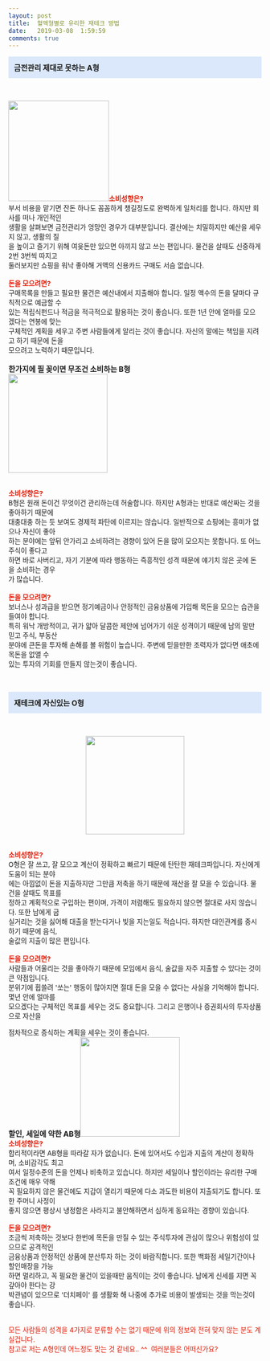 ```yaml
---
layout: post
title:  혈액형별로 유리한 재테크 방법
date:   2019-03-08  1:59:59
comments: true
---
```



<div class="txc-textbox" style="padding: 10px; border: 1px solid rgb(219, 232, 251); border-image: none; background-color: rgb(219, 232, 251);"><strong><span style="font-size:11pt;">금전관리 제대로 못하는 A형</span></strong><br></div><p><br></p><span style="font-size: 10pt;"><span data-url="https://t1.daumcdn.net/cfile/tistory/152490044C0C68E154?download" data-lightbox="lightbox"><img width="200" height="196" style="height: auto; cursor: pointer; max-width: 100%;" alt="" src="https://t1.daumcdn.net/cfile/tistory/152490044C0C68E154" filename="A.jpg" filemime="image/jpeg"></span></span><strong><font color="#e31600"><span style="font-size: 10pt;">소비성향은?</span><br></font></strong><span style="font-size: 10pt;">부서 비용을 맡기면 잔돈 하나도 꼼꼼하게 챙길정도로 완벽하게 일처리를 </span><span style="font-size: 10pt;">합니다. 하지만 회사를 떠나 개인적인 <br> 생활을 살펴보면 금전관리가 엉망인 경우</span><span style="font-size: 10pt;">가 대부분입니다. 결산에는 치밀하지만 예산을 세우지 않고,&nbsp;생활의 질<br> 을 높이고 </span><span style="font-size: 10pt;">즐기기 위해 여윳돈만 있으면 아끼지 않고 쓰는 편입니다. 물건을 살때도 신중하</span><span style="font-size: 10pt;">게 2번 3번씩 따지고 <br> 둘러보지만 쇼핑을 워낙 좋아해 거액의 신용카드 구매도 서슴 </span><span style="font-size: 10pt;">없습니다.</span><br><br><span style="font-size: 10pt;"><strong><font color="#e31600">돈을 모으려면?</font></strong></span><br><span style="font-size: 10pt;">구매목록을 만들고 필요한 물건은 예산내에서 지출해야 합니다. 일정 액수의 돈을 </span><span style="font-size: 10pt;">달마다 규칙적으로 예금할 수 <br> 있는 적립식펀드나 적금을 적극적으로 활용하는 것이</span><span style="font-size: 10pt;"> 좋습니다. 또한 1년 안에 얼마를 모으겠다는 연봉에 맞는 <br> 구체적인 계획을 세우고 주변 사람들에게 알리는 것이 좋습니</span><span style="font-size: 10pt;">다. 자신의 말에는 책임을 지려고 하기 때문에 돈을 <br> 모으려고 노력하기 때문입니다. </span><br><br><strong><span style="font-size: 11pt;">한가지에 필 꽂이면 무조건 소비하는 B형</span><br></strong><span data-url="https://t1.daumcdn.net/cfile/tistory/1348421F4C0C6BE08B?download" data-lightbox="lightbox"><img width="197" height="190" style="height: auto; cursor: pointer; max-width: 100%;" alt="" src="https://t1.daumcdn.net/cfile/tistory/1348421F4C0C6BE08B" filename="B.jpg" filemime="image/jpeg"></span>
<p><br><strong><font color="#e31600"><span style="font-size: 10pt;">소비성향은?</span></font></strong><br><span style="font-size: 10pt;">B형은 원래 돈이건 무엇이건 관리하는데 허술합니다. 하지만 A형과는 반대로 예산짜는 것을 좋아하기 때문에</span><br><span style="font-size: 10pt;">대충대충 하는 듯 보여도 경제적 파탄에 이르지는 않습니다. 일반적으로 쇼핑에는 흥미가 없으나 자신이 좋아</span><br><span style="font-size: 10pt;">하는 분야에는 앞뒤 안가리고 소비하려는 경향이 있어 돈을 많이 모으지는 못합니다. 또 어느 주식이 좋다고 </span><br><span style="font-size: 10pt;">하면 바로 사버리고, 자기 기분에 따라 행동하는 즉흥적인 성격 때문에 얘기치 않은 곳에 돈을 소비하는 경우</span><br><span style="font-size: 10pt;">가 많습니다.</span><br><br><strong><font color="#e31600"><span style="font-size: 10pt;">돈을 모으려면?</span></font></strong><br><span style="font-size: 10pt;">보너스나 성과급을 받으면 정기예금이나 안정적인 금융상품에 가입해 목돈을 모으는 습관을 들여야 합니다.</span><br><span style="font-size: 10pt;">특히 워낙 개방적이고, 귀가 얇아 달콤한 제안에 넘어가기 쉬운 성격이기 때문에 남의 말만 믿고 주식, 부동산</span><br><span style="font-size: 10pt;">분야에 큰돈을 투자해 손해를 볼 위험이 높습니다. 주변에 믿을만한 조력자가 없다면 애초에 목돈을 없앨 수</span><br><span style="font-size: 10pt;">있는 투자의 기회를 만들지 않는것이 좋습니다.<br><br><br></span></p><div class="txc-textbox" style="padding: 10px; border: 1px solid rgb(219, 232, 251); border-image: none; background-color: rgb(219, 232, 251);"><strong><span style="font-size: 11pt;">재테크에 자신있는 O형</span></strong><br></div><p><br></p><div class="imageblock center" style="text-align: center; clear: both;"><span data-url="https://t1.daumcdn.net/cfile/tistory/151C80044C0C6E7CDC?download" data-lightbox="lightbox"><img width="196" height="202" style="height: auto; cursor: pointer; max-width: 100%;" alt="" src="https://t1.daumcdn.net/cfile/tistory/151C80044C0C6E7CDC" filename="O.jpg" filemime="image/jpeg"></span></div><p><br><strong><font color="#e31600"><span style="font-size: 10pt;">소비성향은?</span><br></font></strong><span style="font-size: 10pt;">O형은 잘 쓰고, 잘 모으고 계산이 정확하고 빠르기 때문에 탄탄한 재테크파입니다. 자신에게 도움이 되는 </span><span style="font-size: 10pt;">분야<br> 에는 아낌없이 돈을 지출하지만 그만큼 저축을 하기 때문에 재산을 잘 모을 수 있습니다. 물건을 살때도 </span><span style="font-size: 10pt;">목표를 <br> 정하고 계획적으로 구입하는 편이며, 가격이 저렴해도 필요하지 않으면 절대로 사지 않습니다. 또한 </span><span style="font-size: 10pt;">남에게 굽<br> 실거리는 것을 싫어해 대출을 받는다거나 빚을 지는일도 적습니다. 하지만 대인관계를 중시하기 </span><span style="font-size: 10pt;">때문에 음식,<br>술값의 지출이 많은 편입니다.</span><br><br><strong><font color="#e31600"><span style="font-size: 10pt;">돈을 모으려면?</span><br></font></strong><span style="font-size: 10pt;">사람들과 어울리는 것을 좋아하기 때문에 모임에서 음식, 술값을 자주 지출할 수 있다는 것이 큰 약점입니다.</span><br><span style="font-size: 10pt;">분위기에 휩쓸려 '쏘는' 행동이 많아지면 절대 돈을 모을 수 없다는 사실을 기억해야 합니다. 몇년 안에 얼마</span><span style="font-size: 10pt;">를 <br> 모으겠다는 구체적인 목표를 세우는 것도 중요합니다. 그리고 은행이나 증권회사의 투자상품으로 자산을 </span></p><span style="font-size: 10pt;">점차적으로 증식하는 계획을 세우는 것이 좋습니다.<br><span style="font-size: 11pt;"><strong>할인, 세일에 약한 AB형</strong></span><span data-url="https://t1.daumcdn.net/cfile/tistory/1373FD1C4C0C6D8FAA?download" data-lightbox="lightbox"><img width="198" height="187" style="height: auto; cursor: pointer; max-width: 100%;" alt="" src="https://t1.daumcdn.net/cfile/tistory/1373FD1C4C0C6D8FAA" filename="AB.jpg" filemime="image/jpeg"></span><br><strong><font color="#e31600">소비성향은?<br></font></strong>합리적이라면 AB형을 따라갈 자가 없습니다. 돈에 있어서도 수입과 지출의 계산이 정확하며, 소비감각도 최고<br> 여서 일정수준의 돈을 언제나 비축하고 있습니다. 하지만 세일이나 할인이라는 유리한 구매조건에 매우 약해 <br> 꼭 필요하지 않은 물건에도 지갑이 열리기 때문에 다소 과도한 비용이 지출되기도 합니다. 또한 주머니 사정이<br> 좋지 않으면 평상시 냉정함은 사라지고 불안해하면서 심하게 동요하는 경향이 있습니다.<br><br><strong><font color="#e31600">돈을 모으려면?</font></strong><br>조금씩 저축하는 것보다 한번에 목돈을 만질 수 있는 주식투자에 관심이 많으나 위험성이 있으므로 공격적인 <br> 금융상품과 안정적인 상품에 분산투자 하는 것이 바람직합니다. 또한 백화점 세일기간이나 할인매장을 가능<br> 하면 멀리하고, 꼭 필요한 물건이 있을때만 움직이는 것이 좋습니다. 남에게 신세를 지면 꼭 갚아야 한다는 강<br> 박관념이 있으므로 '더치페이' 를 생활화 해 나중에 추가로 비용이 발생되는 것을 막는것이 좋습니다.<br><br><br><font color="#e31600">모든 사람들의 성격을 4가지로 분류할 수는 없기 때문에 위의 정보와 전혀 맞지 않는 분도 계실겁니다.<br>참고로 저는 A형인데 어느정도 맞는 것 같네요.. ^^&nbsp; 여러분들은 어떠신가요?</font></span>